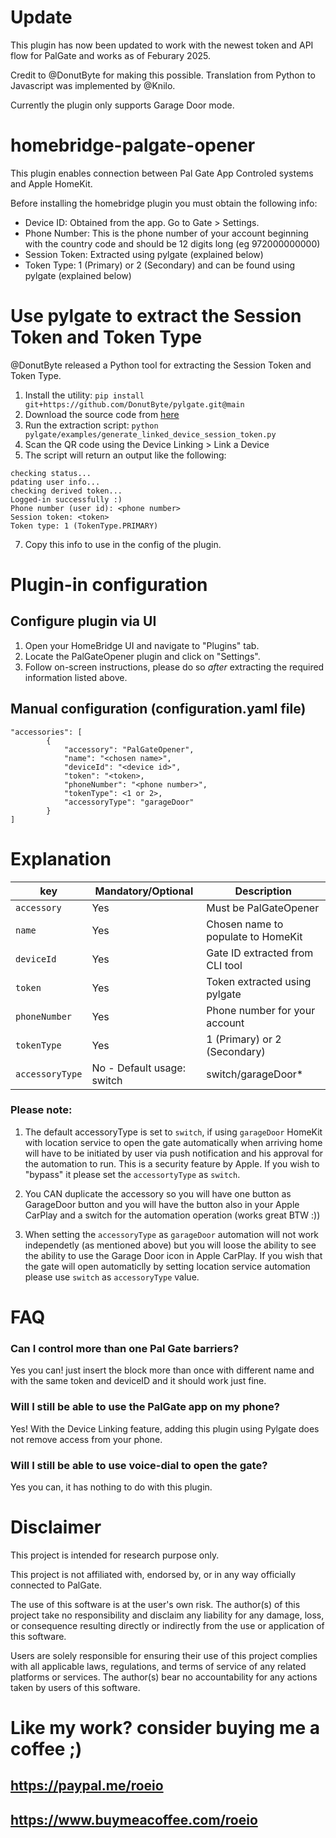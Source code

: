 # Update #
This plugin has now been updated to work with the newest token and API flow for PalGate and works as of Feburary 2025. 

Credit to @DonutByte for making this possible. Translation from Python to Javascript was implemented by @Knilo.

Currently the plugin only supports Garage Door mode.

# homebridge-palgate-opener
This plugin enables connection between Pal Gate App Controled systems and Apple HomeKit.

Before installing the homebridge plugin you must obtain the following info:
- Device ID: Obtained from the app. Go to Gate > Settings.
- Phone Number: This is the phone number of your account beginning with the country code and should be 12 digits long (eg 972000000000)
- Session Token: Extracted using pylgate (explained below)
- Token Type: 1 (Primary) or 2 (Secondary) and can be found using pylgate (explained below)

# Use pylgate to extract the Session Token and Token Type
@DonutByte released a Python tool for extracting the Session Token and Token Type.

1. Install the utility: `pip install git+https://github.com/DonutByte/pylgate.git@main`
2. Download the source code from [here](https://github.com/DonutByte/pylgate/releases)
3. Run the extraction script: `python pylgate/examples/generate_linked_device_session_token.py`
4. Scan the QR code using the Device Linking > Link a Device
5. The script will return an output like the following:
```
checking status...
pdating user info...
checking derived token...
Logged-in successfully :)
Phone number (user id): <phone number>
Session token: <token>
Token type: 1 (TokenType.PRIMARY)
```
7. Copy this info to use in the config of the plugin.

# Plugin-in configuration

## Configure plugin via UI
1. Open your HomeBridge UI and navigate to "Plugins" tab.
2. Locate the PalGateOpener plugin and click on "Settings".
3. Follow on-screen instructions, please do so *after* extracting the required information listed above.

## Manual configuration (configuration.yaml file)
```
"accessories": [
        {
            "accessory": "PalGateOpener",
            "name": "<chosen name>",
            "deviceId": "<device id>",
            "token": "<token>,
            "phoneNumber": "<phone number>",
            "tokenType": <1 or 2>,
            "accessoryType": "garageDoor"
        }
]
```
# Explanation
| key | Mandatory/Optional |Description |
| --- | --- | --- |
| `accessory` | Yes |Must be PalGateOpener |
| `name` |Yes |Chosen name to populate to HomeKit |
| `deviceId`|Yes | Gate ID extracted from CLI tool |
| `token` |Yes| Token extracted using pylgate |
| `phoneNumber` |Yes| Phone number for your account |
| `tokenType` |Yes| 1 (Primary) or 2 (Secondary) |
| `accessoryType`|No - Default usage: switch | switch/garageDoor* |

### Please note:
1. The default accessoryType is set to `switch`, if using `garageDoor` HomeKit with location service to open the gate
automatically when arriving home will have to be initiated by user via push notification and his approval for the automation to run.
This is a security feature by Apple.
If you wish to "bypass" it please set the `accessortyType` as `switch`.
2. You CAN duplicate the accessory so you will have one button as GarageDoor button and you will have the button also in your Apple CarPlay and a switch for the automation operation (works great BTW :))

2. When setting the `accessoryType` as `garageDoor` automation will not work independetly (as mentioned above) but you will loose the ability
to see the ability to use the Garage Door icon in Apple CarPlay.
If you wish that the gate will open automaticlly by setting location service automation please use `switch` as `accessoryType` value.


# FAQ
### Can I control more than one Pal Gate barriers?
Yes you can! just insert the block more than once with different name and with the same token and deviceID and it should work just fine.
### Will I still be able to use the PalGate app on my phone?
Yes! With the Device Linking feature, adding this plugin using Pylgate does not remove access from your phone.
### Will I still be able to use voice-dial to open the gate?
Yes you can, it has nothing to do with this plugin.

# Disclaimer
This project is intended for research purpose only.

This project is not affiliated with, endorsed by, or in any way officially connected to PalGate.

The use of this software is at the user's own risk. The author(s) of this project take no responsibility and disclaim any liability for any damage, loss, or consequence resulting directly or indirectly from the use or application of this software.

Users are solely responsible for ensuring their use of this project complies with all applicable laws, regulations, and terms of service of any related platforms or services. The author(s) bear no accountability for any actions taken by users of this software.


# Like my work? consider buying me a coffee ;)
## https://paypal.me/roeio
## https://www.buymeacoffee.com/roeio
